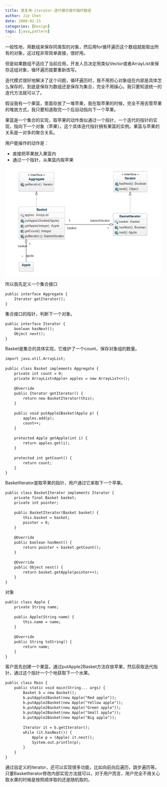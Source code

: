 ```yaml
---
title: 类复用-iterator-迭代模式替代循环数组
author: Jie Chen
date: 2008-02-21
categories: [Design]
tags: [java,pattern]
---
```


一般性地，用数组来保存同类型的对象，然后用for循环遍历这个数组就能取出所有的对象，这过程非常简单直接，很好用。

但是如果数组不适应了当前应用，开发人员决定用类似Vector或者ArrayList来保存这组对象，循环遍历就要重新改写。

迭代模式很好地解决了这个问题，循环遍历时，我不用担心对象组在内部是具体怎么保存的，到底是保存为数组还是保存为集合，完全不用操心。我只要知道统一的迭代方法就可以了。

假设我有一个果篮，里面存放了一堆苹果，我在取苹果的时候，完全不用去管苹果的堆放方式，我只要知道取完一个后自动指向下一个苹果。

果篮是一个集合的实现，取苹果的动作类似通过一个指针，一个迭代的指针的实现，指向下一个对象（苹果）。这个具体迭代指针拥有果篮的实例。果篮与苹果的关系是一对多的聚合关系。

用户能操作的动作是：

* 直接把苹果放入果篮内
* 通过一个指针，从果篮内取苹果

![](/assets/res/pattern-iterator-1.png)

所以我先定义一个集合接口

~~~
public interface Aggregate {
    Iterator getIterator();
}
~~~

集合接口的指针，判断下一个对象。

~~~
public interface Iterator {
    boolean hasNext();
    Object next();
}
~~~

Basket是集合的具体实现，它维护了一个count，保存对象组的数量。

~~~
import java.util.ArrayList;

public class Basket implements Aggregate {
    private int count = 0;
    private ArrayList<Apple> apples = new ArrayList<>();

    @Override
    public Iterator getIterator() {
        return new BasketIterator(this);
    }

    public void putApple2Basket(Apple p) {
        apples.add(p);
        count++;
    }

    protected Apple getApple(int i) {
        return apples.get(i);
    }

    protected int getCount() {
        return count;
    }
}
~~~

BasketIterator是取苹果的指针，用户通过它来取下一个苹果。

~~~
public class BasketIterator implements Iterator {
    private final Basket basket;
    private int pointer;

    public BasketIterator(Basket basket) {
        this.basket = basket;
        pointer = 0;
    }

    @Override
    public boolean hasNext() {
        return pointer < basket.getCount();
    }

    @Override
    public Object next() {
        return basket.getApple(pointer++);
    }
}
~~~

对象

~~~
public class Apple {
    private String name;

    public Apple(String name) {
        this.name = name;
    }

    @Override
    public String toString() {
        return name;
    }
}
~~~

客户首先创建一个果篮，通过putApple2Basket方法存放苹果，然后获取迭代指针，通过这个指针一个个地获取下一个水果。

~~~
public class Main {
    public static void main(String... args) {
        Basket b = new Basket();
        b.putApple2Basket(new Apple("Red apple"));
        b.putApple2Basket(new Apple("Yellow apple"));
        b.putApple2Basket(new Apple("Green apple"));
        b.putApple2Basket(new Apple("Small apple"));
        b.putApple2Basket(new Apple("Big apple"));

        Iterator it = b.getIterator();
        while (it.hasNext()) {
            Apple p = (Apple) it.next();
            System.out.println(p);
        }
    }
}
~~~

通过自定义的iterator，还可以实现很多功能，比如向前向后遍历，跳步遍历等。只要BasketIterator修改内部实现方法就可以，对于用户而言，用户完全不用关心取水果的时候是按照顺序取的还是随机取的。